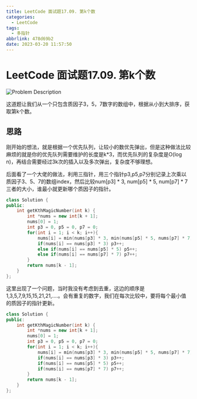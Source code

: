 ```yaml
---
title: LeetCode 面试题17.09. 第k个数
categories:
  - LeetCode
tags:
  - 多指针
abbrlink: 478d69b2
date: 2023-03-20 11:57:50
---
```

# LeetCode 面试题17.09. 第k个数

![Problem Description](https://cdn.jsdelivr.net/gh/zhangyufeng0123/ImageHosting/img/1709.png)

这道题让我们从一个只包含质因子3，5，7数字的数组中，根据从小到大排序，获取第k个数。

## 思路

刚开始的想法，就是根据一个优先队列，让较小的数优先弹出，但是这种做法比较麻烦的就是你的优先队列需要维护的长度是k*3，而优先队列的复杂度是O(log n)，再结合需要经过3k次的插入以及多次弹出，复杂度不够理想。

后面看了一个大佬的做法，利用三指针，用三个指针p3,p5,p7分别记录上次乘以质因子3、5、7的数组index，然后比较num[p3] * 3, num[p5] * 5, num[p7] * 7三者的大小，谁最小就更新哪个质因子的指针。

```cpp
class Solution {
public:
    int getKthMagicNumber(int k) {
        int *nums = new int[k + 1];
        nums[0] = 1;
        int p3 = 0, p5 = 0, p7 = 0;
        for(int i = 1; i < k; i++){
            nums[i] = min(nums[p3] * 3, min(nums[p5] * 5, nums[p7] * 7));
            if(nums[i] == nums[p3] * 3) p3++;
            else if(nums[i] == nums[p5] * 5) p5++;
            else if(nums[i] == nums[p7] * 7) p7++;
        }
        return nums[k - 1];
    }
};
```

这里出现了一个问题，当时我没有考虑到去重，这边的顺序是1,3,5,7,9,15,15,21,21,….。会有重复的数字，我们在每次比较中，要将每个最小值的质因子的指针更新。

```cpp
class Solution {
public:
    int getKthMagicNumber(int k) {
        int *nums = new int[k + 1];
        nums[0] = 1;
        int p3 = 0, p5 = 0, p7 = 0;
        for(int i = 1; i < k; i++){
            nums[i] = min(nums[p3] * 3, min(nums[p5] * 5, nums[p7] * 7));
            if(nums[i] == nums[p3] * 3) p3++;
            if(nums[i] == nums[p5] * 5) p5++;
            if(nums[i] == nums[p7] * 7) p7++;
        }
        return nums[k - 1];
    }
};
```